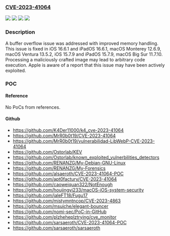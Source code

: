 ### [CVE-2023-41064](https://cve.mitre.org/cgi-bin/cvename.cgi?name=CVE-2023-41064)
![](https://img.shields.io/static/v1?label=Product&message=iOS%20and%20iPadOS&color=blue)
![](https://img.shields.io/static/v1?label=Product&message=macOS&color=blue)
![](https://img.shields.io/static/v1?label=Version&message=unspecified%20&color=brightgreen)
![](https://img.shields.io/static/v1?label=Vulnerability&message=Processing%20a%20maliciously%20crafted%20image%20may%20lead%20to%20arbitrary%20code%20execution.%20Apple%20is%20aware%20of%20a%20report%20that%20this%20issue%20may%20have%20been%20actively%20exploited.&color=brightgreen)

### Description

A buffer overflow issue was addressed with improved memory handling. This issue is fixed in iOS 16.6.1 and iPadOS 16.6.1, macOS Monterey 12.6.9, macOS Ventura 13.5.2, iOS 15.7.9 and iPadOS 15.7.9, macOS Big Sur 11.7.10. Processing a maliciously crafted image may lead to arbitrary code execution. Apple is aware of a report that this issue may have been actively exploited.

### POC

#### Reference
No PoCs from references.

#### Github
- https://github.com/K4Der11000/k4_cve-2023-41064
- https://github.com/MrR0b0t19/CVE-2023-41064
- https://github.com/MrR0b0t19/vulnerabilidad-LibWebP-CVE-2023-41064
- https://github.com/Ostorlab/KEV
- https://github.com/Ostorlab/known_exploited_vulnerbilities_detectors
- https://github.com/RENANZG/My-Debian-GNU-Linux
- https://github.com/RENANZG/My-Forensics
- https://github.com/alsaeroth/CVE-2023-41064-POC
- https://github.com/apt0factury/CVE-2023-41064
- https://github.com/caoweiquan322/NotEnough
- https://github.com/houjingyi233/macOS-iOS-system-security
- https://github.com/jaleFT18/Fugu17
- https://github.com/mistymntncop/CVE-2023-4863
- https://github.com/msuiche/elegant-bouncer
- https://github.com/nomi-sec/PoC-in-GitHub
- https://github.com/plzheheplztrying/cve_monitor
- https://github.com/sarsaeroth/CVE-2023-41064-POC
- https://github.com/sarsaeroth/sarsaeroth

